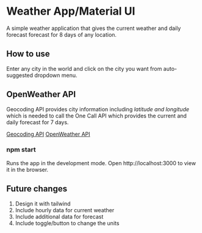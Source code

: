 # Weather App/Material UI
 A simple weather application that gives the current weather and daily forecast forecast for 8 days of any location.

## How to use
Enter any city in the world and click on the city you want from auto-suggested dropdown menu. 

## OpenWeather API

Geocoding API provides city information including *latitude and longitude*  which is needed to call the One Call API which provides the current and daily forecast for 7 days.

[Geocoding API](https://openweathermap.org/current#geocoding)
[OpenWeather API](https://openweathermap.org/api/one-call-api)

### npm start
Runs the app in the development mode. Open http://localhost:3000 to view it in the browser.

## Future changes
1. Design it with tailwind 
2. Include hourly data for current weather
3. Include additional data for forecast
4. Include toggle/button to change the units